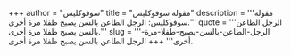 +++
author = "سوفوكليس"
title = "مقولة سوفوكليس"
description = '''مقولة سوفوكليس: الرجل الطاعن بالسن يصبح طفلا مرة أخرى.'''
quote = '''الرجل الطاعن بالسن يصبح طفلا مرة أخرى.'''
slug = '''الرجل-الطاعن-بالسن-يصبح-طفلا-مرة-أخرى'''
+++
الرجل الطاعن بالسن يصبح طفلا مرة أخرى.
